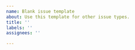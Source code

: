 ```yaml
---
name: Blank issue template
about: Use this template for other issue types.
title: ''
labels: ''
assignees: ''

---
```



